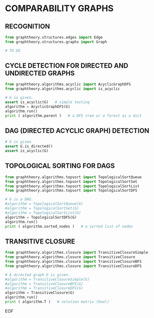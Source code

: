 # COMPARABILITY GRAPHS

## RECOGNITION

~~~python
from graphtheory.structures.edges import Edge
from graphtheory.structures.graphs import Graph

# TO DO
~~~

## CYCLE DETECTION FOR DIRECTED AND UNDIRECTED GRAPHS

~~~python
from graphtheory.algorithms.acyclic import AcyclicGraphDFS
from graphtheory.algorithms.acyclic import is_acyclic

# G is given.
assert is_acyclic(G)   # simple testing
algorithm = AcyclicGraphDFS(G)
algorithm.run()
print ( algorithm.parent )   # a DFS tree or a forest as a dict
~~~

## DAG (DIRECTED ACYCLIC GRAPH) DETECTION

~~~python
# G is given.
assert G.is_directed()
assert is_acyclic(G)
~~~

## TOPOLOGICAL SORTING FOR DAGS

~~~python
from graphtheory.algorithms.topsort import TopologicalSortQueue
from graphtheory.algorithms.topsort import TopologicalSortSet
from graphtheory.algorithms.topsort import TopologicalSortList
from graphtheory.algorithms.topsort import TopologicalSortDFS

# G is a DAG.
#algorithm = TopologicalSortQueue(G)
#algorithm = TopologicalSortSet(G)
#algorithm = TopologicalSortList(G)
algorithm = TopologicalSortDFS(G)
algorithm.run()
print ( algorithm.sorted_nodes )   # a sorted list of nodes
~~~

## TRANSITIVE CLOSURE

~~~python
from graphtheory.algorithms.closure import TransitiveClosureSimple
from graphtheory.algorithms.closure import TransitiveClosure
from graphtheory.algorithms.closure import TransitiveClosureBFS
from graphtheory.algorithms.closure import TransitiveClosureDFS

# A directed graph G is given.
#algorithm = TransitiveClosureSimple(G)
#algorithm = TransitiveClosureBFS(G)
#algorithm = TransitiveClosureDFS(G)
algorithm = TransitiveClosure(G)
algorithm.run()
print ( algorithm.T )   # solution matrix (bool)
~~~

EOF
